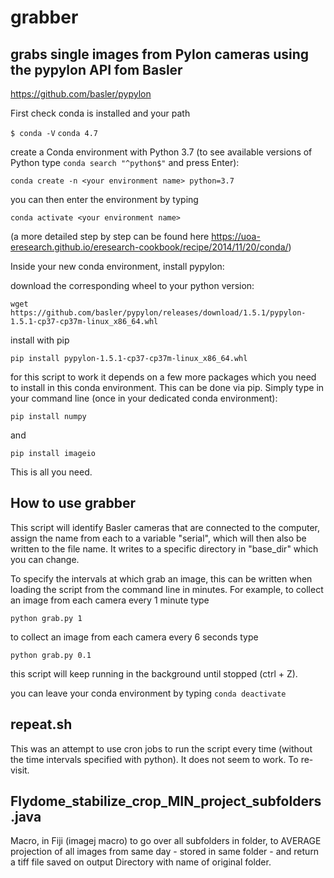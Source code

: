 # grabber

## grabs single images from Pylon cameras using the pypylon API fom Basler
https://github.com/basler/pypylon

First check conda is installed and your path

`$ conda -V`
`conda 4.7`

create a Conda environment with Python 3.7 (to see available versions of Python type `conda search "^python$"` and press Enter):

`conda create -n <your environment name> python=3.7`

you can then enter the environment by typing

`conda activate <your environment name>`

(a more detailed step by step can be found here https://uoa-eresearch.github.io/eresearch-cookbook/recipe/2014/11/20/conda/)

Inside your new conda environment, install pypylon:

download the corresponding wheel to your python version:

`wget https://github.com/basler/pypylon/releases/download/1.5.1/pypylon-1.5.1-cp37-cp37m-linux_x86_64.whl`

install with pip

`pip install pypylon-1.5.1-cp37-cp37m-linux_x86_64.whl`

for this script to work it depends on a few more packages which you need to install in this conda environment. This can be done via pip. Simply type in your command line (once in your dedicated conda environment):

`pip install numpy`

and

`pip install imageio`


This is all you need.

## How to use grabber

This script will identify Basler cameras that are connected to the computer, assign the name from each to a variable "serial", which will then also be written to the file name. It writes to a specific directory in "base_dir" which you can change.

To specify the intervals at which grab an image, this can be written when loading the script from the command line in minutes. For example, to collect an image from each camera every 1 minute type

`python grab.py 1`

to collect an image from each camera every 6 seconds type

`python grab.py 0.1`


this script will keep running in the background until stopped (ctrl + Z).


you can leave your conda environment by typing `conda deactivate`

## repeat.sh

This was an attempt to use cron jobs to run the script every time (without the time intervals specified with python). It does not seem to work. To re-visit.

## Flydome_stabilize_crop_MIN_project_subfolders.java

Macro, in Fiji (imagej macro) to go over all subfolders in folder, to AVERAGE projection of all images from same day - stored in same folder - and return a tiff file saved on output Directory with name of original folder.

